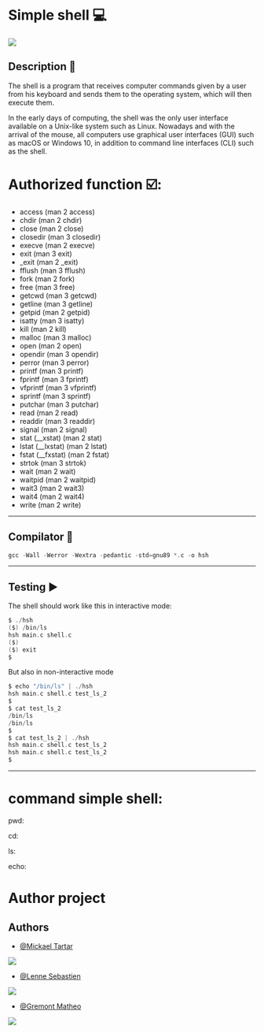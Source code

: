 
# Simple shell :computer:







![](https://cdn.educba.com/academy/wp-content/uploads/2020/01/Bash-Shell-in-Linux.jpg)




## Description :newspaper:

The shell is a program that receives computer commands given by a user from his keyboard and sends them to the operating system, which will then execute them.

In the early days of computing, the shell was the only user interface available on a Unix-like system such as Linux. Nowadays and with the arrival of the mouse, all computers use graphical user interfaces (GUI) such as macOS or Windows 10, in addition to command line interfaces (CLI) such as the shell.


# Authorized function ☑️:

* access (man 2 access)
* chdir (man 2 chdir)
* close (man 2 close)
* closedir (man 3 closedir)
* execve (man 2 execve)
* exit (man 3 exit)
* _exit (man 2 _exit)
* fflush (man 3 fflush)
* fork (man 2 fork)
* free (man 3 free)
* getcwd (man 3 getcwd)
* getline (man 3 getline)
* getpid (man 2 getpid)
* isatty (man 3 isatty)
* kill (man 2 kill)
* malloc (man 3 malloc)
* open (man 2 open)
* opendir (man 3 opendir)
* perror (man 3 perror)
* printf (man 3 printf)
* fprintf (man 3 fprintf)
* vfprintf (man 3 vfprintf)
* sprintf (man 3 sprintf)
* putchar (man 3 putchar)
* read (man 2 read)
* readdir (man 3 readdir)
* signal (man 2 signal)
* stat (__xstat) (man 2 stat)
* lstat (__lxstat) (man 2 lstat)
* fstat (__fxstat) (man 2 fstat)
* strtok (man 3 strtok)
* wait (man 2 wait)
* waitpid (man 2 waitpid)
* wait3 (man 2 wait3)
* wait4 (man 2 wait4)
* write (man 2 write)

***
## Compilator :space_invader:

~~~c
gcc -Wall -Werror -Wextra -pedantic -std=gnu89 *.c -o hsh
~~~

***
## Testing :arrow_forward:

The shell should work like this in interactive mode:

~~~c
$ ./hsh
($) /bin/ls
hsh main.c shell.c
($)
($) exit
$
~~~
But also in non-interactive mode

~~~c
$ echo "/bin/ls" | ./hsh
hsh main.c shell.c test_ls_2
$
$ cat test_ls_2
/bin/ls
/bin/ls
$
$ cat test_ls_2 | ./hsh
hsh main.c shell.c test_ls_2
hsh main.c shell.c test_ls_2
$
~~~
***

# command simple shell:

pwd:

cd:

ls:

echo:

# Author project




## Authors





- [@Mickael Tartar](https://github.com/mickaeltartar)

![](https://ca.slack-edge.com/T0423U1MW21-U04MN5Q25MZ-595df4c1f6ed-192)




- [@Lenne Sebastien](https://github.com/sebounti)

![](https://ca.slack-edge.com/T0423U1MW21-U04NA9QLEHE-8ff8d95c43cf-192)





- [@Gremont Matheo](https://github.com/grem62)

![](https://ca.slack-edge.com/T0423U1MW21-U04NC00H4JU-adedd0d861f8-192)






